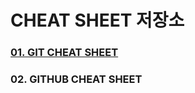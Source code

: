# CHEAT SHEET 저장소
### [01. GIT CHEAT SHEET](https://github.com/9dongb/My-OSS/blob/main/05.%20Cheat%20Sheet/GIT%20CHEAT%20SHEET.pdf)
### 02. GITHUB CHEAT SHEET
